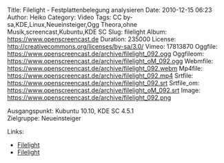 Title: Filelight - Festplattenbelegung analysieren
Date: 2010-12-15 06:23
Author: Heiko
Category: Video
Tags: CC by-sa,KDE,Linux,Neueinsteiger,Ogg Theora,ohne Musik,screencast,Kubuntu,KDE SC
Slug: filelight
Album: https://www.openscreencast.de
Duration: 235000
License: http://creativecommons.org/licenses/by-sa/3.0/
Vimeo: 17813870
Oggfile: https://www.openscreencast.de/archive/filelight_092.ogg
Oggfileom: https://www.openscreencast.de/archive/filelight_oM_092.ogg
Webmfile: https://www.openscreencast.de/archive/filelight_092.webm
Mp4file: https://www.openscreencast.de/archive/filelight_092.mp4
Srtfile: https://www.openscreencast.de/archive/filelight_092.srt
Srtfile_om: https://www.openscreencast.de/archive/filelight_oM_092.srt
Image: https://www.openscreencast.de/archive/filelight_092.png

Ausgangspunkt: Kubuntu 10.10, KDE SC 4.5.1  
Zielgruppe: Neueinsteiger  

Links:

  * [Filelight](http://wiki.kubuntu-de.org/Kubuntu_benutzen/Dienstprogramme/Filelight)
  * [Filelight](http://www.methylblue.com/filelight/)

